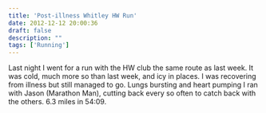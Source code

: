 ```yaml
---
title: 'Post-illness Whitley HW Run'
date: 2012-12-12 20:00:36
draft: false
description: ""
tags: ['Running']
---
```


Last night I went for a run with the HW club the same route as last week. It was cold, much more so than last week, and icy in places. I was recovering from illness but still managed to go. Lungs bursting and heart pumping I ran with Jason (Marathon Man), cutting back every so often to catch back with the others. 6.3 miles in 54:09.